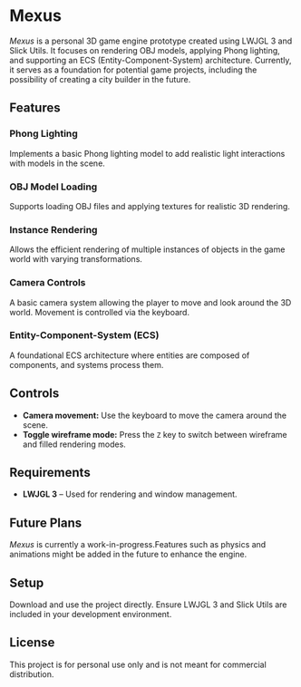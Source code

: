 # Mexus

*Mexus* is a personal 3D game engine prototype created using LWJGL 3 and Slick Utils. It focuses on rendering OBJ models, applying Phong lighting, and supporting an ECS (Entity-Component-System) architecture. Currently, it serves as a foundation for potential game projects, including the possibility of creating a city builder in the future.

## Features

### Phong Lighting  
Implements a basic Phong lighting model to add realistic light interactions with models in the scene.  

### OBJ Model Loading  
Supports loading OBJ files and applying textures for realistic 3D rendering.  

### Instance Rendering  
Allows the efficient rendering of multiple instances of objects in the game world with varying transformations.  

### Camera Controls  
A basic camera system allowing the player to move and look around the 3D world. Movement is controlled via the keyboard.  

### Entity-Component-System (ECS)  
A foundational ECS architecture where entities are composed of components, and systems process them.  

## Controls

- **Camera movement:** Use the keyboard to move the camera around the scene.  
- **Toggle wireframe mode:** Press the `Z` key to switch between wireframe and filled rendering modes.  

## Requirements

- **LWJGL 3** – Used for rendering and window management.  

## Future Plans

*Mexus* is currently a work-in-progress.Features such as physics and animations might be added in the future to enhance the engine.  

## Setup

Download and use the project directly. Ensure LWJGL 3 and Slick Utils are included in your development environment.  

## License  

This project is for personal use only and is not meant for commercial distribution.  
